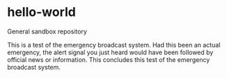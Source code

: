 # hello-world
General sandbox repository

This is a test of the emergency broadcast system.  Had this been an actual emergency, the alert signal you just heard would have been followed by official news or information.  This concludes this test of the emergency broadcast system.
